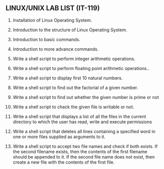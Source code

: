 ## LINUX/UNIX LAB LIST (IT-119)

1. Installation of Linux Operating System.
2. Introduction to the structure of Linux Operating System.
3. Introduction to basic commands.
4. Introduction to more advance commands.
5. Write a shell script to perform integer arithmetic operations.
6. Write a shell script to perform floating point arithmetic operations..
7. Write a shell script to display first 10 natural numbers.
8. Write a shell script to find out the factorial of a given number.
9. Write a shell script to find out whether the given number is prime or not
10. Write a shell script to check the given file is writable or not.
11. Write a shell script that displays a list of all the files in the current directory to
which the user has read, write and execute permissions

12. Write a shell script that deletes all lines containing a specified word in one or
more files supplied as arguments to it.

13. Write a shell script to accept two file names and check if both exists. If the
second filename exists, then the contents of the first filename should be appended
to it. If the second file name does not exist, then create a new file with the contents
of the first file.